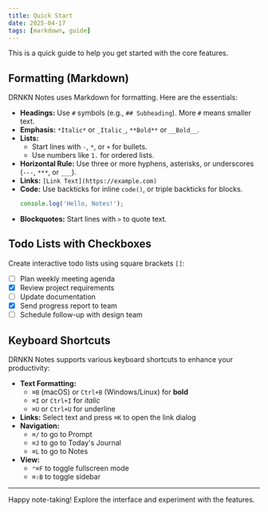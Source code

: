 ```yaml
---
title: Quick Start
date: 2025-04-17
tags: [markdown, guide]
---
```


This is a quick guide to help you get started with the core features.

## Formatting (Markdown)

DRNKN Notes uses Markdown for formatting. Here are the essentials:

- **Headings:** Use `#` symbols (e.g., `## Subheading`). More `#` means smaller text.
- **Emphasis:** `*Italic*` or `_Italic_`, `**Bold**` or `__Bold__`.
- **Lists:**
    - Start lines with `-`, `*`, or `+` for bullets.
    - Use numbers like `1.` for ordered lists.
- **Horizontal Rule:** Use three or more hyphens, asterisks, or underscores (`---`, `***`, or `___`).
- **Links:** `[Link Text](https://example.com)`
- **Code:** Use backticks for inline `code()`, or triple backticks for blocks.
    ```js
    console.log('Hello, Notes!');
    ```
- **Blockquotes:** Start lines with `>` to quote text.

## Todo Lists with Checkboxes

Create interactive todo lists using square brackets `[]`:

- [ ] Plan weekly meeting agenda
- [x] Review project requirements
- [ ] Update documentation
- [x] Send progress report to team
- [ ] Schedule follow-up with design team

## Keyboard Shortcuts

DRNKN Notes supports various keyboard shortcuts to enhance your productivity:

- **Text Formatting:** 
    - `⌘B` (macOS) or `Ctrl+B` (Windows/Linux) for **bold**
    - `⌘I` or `Ctrl+I` for *italic*
    - `⌘U` or `Ctrl+U` for underline
- **Links:** Select text and press `⌘K` to open the link dialog
- **Navigation:**
    - `⌘/` to go to Prompt
    - `⌘J` to go to Today's Journal
    - `⌘L` to go to Notes
- **View:**
    - `⌃⌘F` to toggle fullscreen mode
    - `⌘⇧B` to toggle sidebar

---

Happy note-taking! Explore the interface and experiment with the features.
